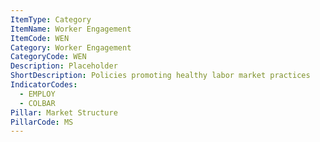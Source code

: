 ```yaml
---
ItemType: Category
ItemName: Worker Engagement
ItemCode: WEN
Category: Worker Engagement
CategoryCode: WEN
Description: Placeholder
ShortDescription: Policies promoting healthy labor market practices
IndicatorCodes:
  - EMPLOY
  - COLBAR
Pillar: Market Structure
PillarCode: MS
---
```


